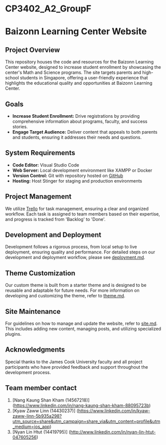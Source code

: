 # CP3402_A2_GroupF

# Baizonn Learning Center Website

## Project Overview
This repository houses the code and resources for the Baizonn Learning Center website, designed to increase student enrollment by showcasing the center's Math and Science programs. The site targets parents and high-school students in Singapore, offering a user-friendly experience that highlights the educational quality and opportunities at Baizonn Learning Center.

## Goals
- **Increase Student Enrollment:** Drive registrations by providing comprehensive information about programs, faculty, and success stories.
- **Engage Target Audience:** Deliver content that appeals to both parents and students, ensuring it addresses their needs and questions.

## System Requirements
- **Code Editor:** Visual Studio Code
- **Web Server:** Local development environment like XAMPP or Docker
- **Version Control:** Git with repository hosted on [GitHub](https://github.com/)
- **Hosting:** Host Stinger for staging and production environments
   
## Project Management
We utilize [Trello](https://trello.com) for task management, ensuring a clear and organized workflow. Each task is assigned to team members based on their expertise, and progress is tracked from 'Backlog' to 'Done'.
   
## Development and Deployment
Development follows a rigorous process, from local setup to live deployment, ensuring quality and performance. For detailed steps on our development and deployment workflow, please see [deployment.md](deployment.md).

## Theme Customization
Our custom theme is built from a starter theme and is designed to be reusable and adaptable for future needs. For more information on developing and customizing the theme, refer to [theme.md](theme.md).

## Site Maintenance
For guidelines on how to manage and update the website, refer to [site.md](site.md). This includes adding new content, managing posts, and utilizing specialized plugins.

## Acknowledgments
Special thanks to the James Cook University faculty and all project participants who have provided feedback and support throughout the development process.

## Team member contact 
1. [Nang Kaung Shan Kham (14567218)] (https://www.linkedin.com/in/nang-kaung-shan-kham-88095723b)
2. [Kyaw Zaww Linn (14430237)] (https://www.linkedin.com/in/kyaw-zaww-linn-5b935a298?utm_source=share&utm_campaign=share_via&utm_content=profile&utm_medium=ios_app)
3. [Nyan Lin Htut (14419795)] (http://www.linkedin.com/in/nyan-lin-htut-047605256)


